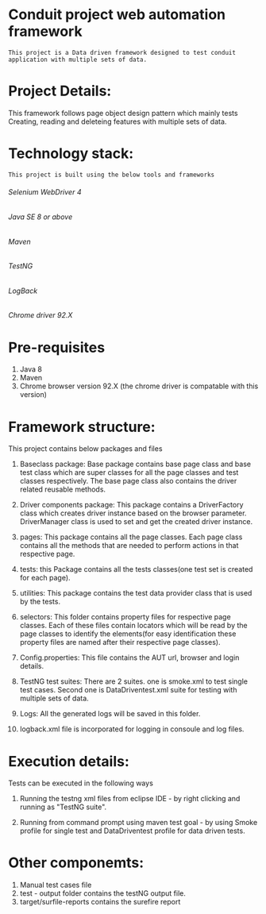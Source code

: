 # Conduit project web automation framework

	This project is a Data driven framework designed to test conduit application with multiple sets of data. 

# Project Details:

 This framework follows page object design pattern which mainly tests Creating, reading and deleteing features with multiple sets of data. 

# Technology stack:
	This project is built using the below tools and frameworks
###### Selenium WebDriver 4
###### Java SE 8 or above
###### Maven 
###### TestNG 
###### LogBack
###### Chrome driver 92.X 

# Pre-requisites
1. Java 8
2. Maven
3. Chrome browser version 92.X (the chrome driver is compatable with this version)  

# Framework structure:
This project contains below packages and files
  1. Baseclass package: Base package contains base page class and base test class which are super classes for all the page classes and test classes respectively. The base page class also contains the driver related reusable methods.

  2. Driver components package: This package contains a DriverFactory class which creates driver instance based on the browser parameter. DriverManager class is used to set and get the created driver instance.
     
  3. pages: This package contains all the page classes. Each page class contains all the methods that are needed to perform actions in that respective page.  

  4. tests: this Package contains all the tests classes(one test set is created for each page).

  5. utilities: This package contains the test data provider class that is used by the tests.

  6. selectors: This folder contains property files for respective page classes. Each of these files contain locators which will be read by the page classes to identify the elements(for easy identification these property files are named after their respective page classes).

 7. Config.properties: This file contains the AUT url, browser and login details.

8. TestNG test suites: There are 2 suites. one is smoke.xml to test single test cases. Second one is DataDriventest.xml suite for testing with multiple sets of data. 

 9. Logs: All the generated logs will be saved in this folder.
 
 11. logback.xml file is incorporated for logging in consoule and log files. 
	
# Execution details:
Tests can be executed in the following ways

 1. Running the testng xml files from eclipse IDE - by right clicking and running as "TestNG suite".

 2. Running from command prompt using maven test goal - by using Smoke profile for single test and DataDriventest profile for data driven tests.


# Other componemts:
 1. Manual test cases file 
 2. test - output folder contains the testNG output file.
 3. target/surfile-reports contains the surefire report
